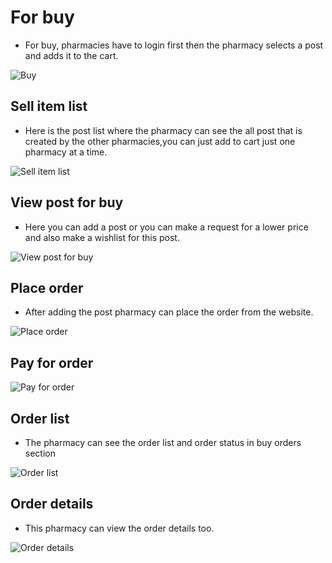 # For buy
- For buy, pharmacies have to login first then the pharmacy selects a post and adds it to the cart.

![Buy](/screenshots/login.png)

## Sell item list
- Here is the post list where the pharmacy can see the all post that is created by the other pharmacies,you can just add to cart just one pharmacy at a time.

![Sell item list](/screenshots/sellitemlist.png)

## View post for buy
- Here you can add a post or you can make a request for a lower price and also make a wishlist for this post.

![View post for buy](/screenshots/viewsellpost.png)

## Place order
- After adding the post pharmacy can place the order from the website.

![Place order](/screenshots/addtocart.png)

## Pay for order
![Pay for order](/screenshots/payfororder.png)

## Order list
- The pharmacy can see the order list and order status in buy orders section

![Order list](/screenshots/sellitemlist.png)

## Order details
- This pharmacy can view the order details too.

![Order details](/screenshots/orderdetails.png)


